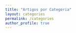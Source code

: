 ```yaml
---
title: "Artigos por Categoria"
layout: categories
permalink: /categories
author_profile: true
---
```

